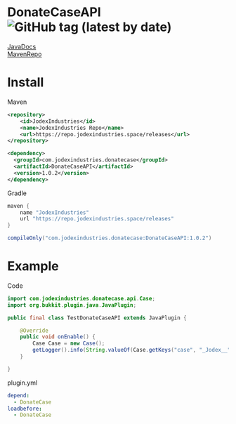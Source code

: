 # DonateCaseAPI ![GitHub tag (latest by date)](https://repo.jodexindustries.space/api/badge/latest/releases/com/jodexindustries/donatecase/DonateCaseAPI?color=40c14a&name=DonateCaseAPI&prefix=v)
[JavaDocs](https://repo.jodexindustries.space/javadoc/releases/com/jodexindustries/donatecase/DonateCaseAPI/1.0.2) <br>
[MavenRepo](https://repo.jodexindustries.space/#/releases/com/jodexindustries/donatecase/DonateCaseAPI/1.0.2)
# Install
Maven
```xml
<repository>
    <id>JodexIndustries</id>
    <name>JodexIndustries Repo</name>
    <url>https://repo.jodexindustries.space/releases</url>
</repository>

<dependency>
  <groupId>com.jodexindustries.donatecase</groupId>
  <artifactId>DonateCaseAPI</artifactId>
  <version>1.0.2</version>
</dependency>
```
Gradle
```gradle
maven {
    name "JodexIndustries"
    url "https://repo.jodexindustries.space/releases"
}

compileOnly("com.jodexindustries.donatecase:DonateCaseAPI:1.0.2")
```
# Example
Code
```java
import com.jodexindustries.donatecase.api.Case;
import org.bukkit.plugin.java.JavaPlugin;

public final class TestDonateCaseAPI extends JavaPlugin {

    @Override
    public void onEnable() {
        Case Case = new Case();
        getLogger().info(String.valueOf(Case.getKeys("case", "_Jodex__"))); // get player keys
    }

}
```

plugin.yml
```yaml
depend:
  - DonateCase
loadbefore:
  - DonateCase
```